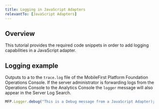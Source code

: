 ```yaml
---
title: Logging in JavaScript Adapters
relevantTo: [JavaScript Adapters]
---
```

## Overview
This tutorial provides the required code snippets in order to add logging capabilities in a JavaScript adapter.

## Logging example
Outputs to a to the `trace.log` file of the MobileFirst Platform Foundation Operations Console. If the server administrator is forwarding logs from the Operations Console to the Analytics Console the `logger` message will also appear in the Server Log Search.

```javascript
MFP.Logger.debug("This is a Debug message from a JavaScript Adapter);
```
